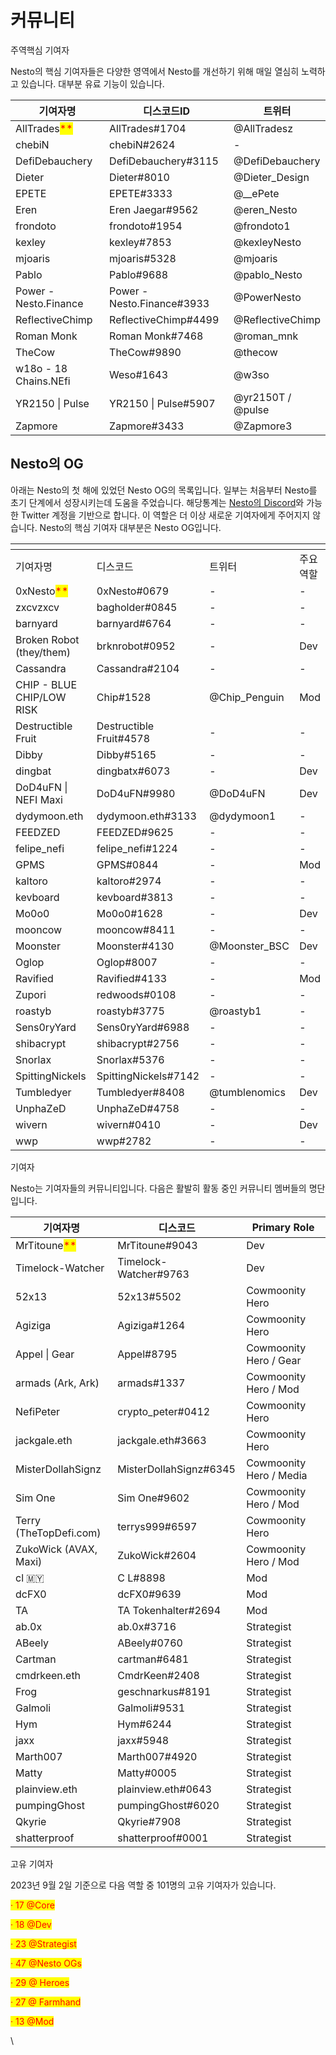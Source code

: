 # 커뮤니티

주역핵심 기여자

Nesto의 핵심 기여자들은 다양한 영역에서 Nesto를 개선하기 위해 매일 열심히 노력하고 있습니다. 대부분 유료 기능이 있습니다.

<table><thead><tr><th width="234">기여자명</th><th width="255.33333333333331">디스코드ID</th><th>트위터</th></tr></thead><tbody><tr><td>AllTrades<mark style="color:red;">**</mark></td><td>AllTrades#1704</td><td>@AllTradesz</td></tr><tr><td>chebiN</td><td>chebiN#2624</td><td>-</td></tr><tr><td>DefiDebauchery</td><td>DefiDebauchery#3115</td><td>@DefiDebauchery</td></tr><tr><td>Dieter</td><td>Dieter#8010</td><td>@Dieter_Design</td></tr><tr><td>EPETE</td><td>EPETE#3333</td><td>@__ePete</td></tr><tr><td>Eren</td><td>Eren Jaegar#9562</td><td>@eren_Nesto</td></tr><tr><td>frondoto</td><td>frondoto#1954</td><td>@frondoto1</td></tr><tr><td>kexley</td><td>kexley#7853</td><td>@kexleyNesto</td></tr><tr><td>mjoaris </td><td>mjoaris#5328</td><td>@mjoaris</td></tr><tr><td>Pablo</td><td>Pablo#9688</td><td>@pablo_Nesto</td></tr><tr><td>Power - Nesto.Finance</td><td>Power - Nesto.Finance#3933</td><td>@PowerNesto</td></tr><tr><td>ReflectiveChimp</td><td>ReflectiveChimp#4499</td><td>@ReflectiveChimp</td></tr><tr><td>Roman Monk</td><td>Roman Monk#7468</td><td>@roman_mnk</td></tr><tr><td>TheCow</td><td>TheCow#9890</td><td>@thecow</td></tr><tr><td>w18o - 18 Chains.NEfi</td><td>Weso#1643</td><td>@w3so</td></tr><tr><td>YR2150 | Pulse</td><td>YR2150 | Pulse#5907</td><td>@yr2150T / @pulse</td></tr><tr><td>Zapmore</td><td>Zapmore#3433</td><td>@Zapmore3</td></tr></tbody></table>

## Nesto의 OG

아래는 Nesto의 첫 해에 있었던 Nesto OG의 목록입니다. 일부는 처음부터 Nesto를 초기 단계에서 성장시키는데 도움을 주었습니다. 해당통계는 [Nesto의 Discord](https://discord.gg/yq8wfHd)와 가능한 Twitter 계정을 기반으로 합니다. 이 역할은 더 이상 새로운 기여자에게 주어지지 않습니다. Nesto의 핵심 기여자 대부분은 Nesto OG입니다.

<table data-header-hidden><thead><tr><th width="265.3333333333333"></th><th></th><th width="172"></th><th></th></tr></thead><tbody><tr><td>기여자명</td><td>디스코드</td><td>트위터</td><td>주요역할</td></tr><tr><td>0xNesto<mark style="color:red;">**</mark></td><td>0xNesto#0679</td><td>-</td><td>-</td></tr><tr><td>zxcvzxcv</td><td>bagholder#0845</td><td>-</td><td>-</td></tr><tr><td>barnyard</td><td>barnyard#6764</td><td>-</td><td>-</td></tr><tr><td>Broken Robot (they/them)</td><td>brknrobot#0952</td><td>-</td><td>Dev</td></tr><tr><td>Cassandra</td><td>Cassandra#2104</td><td>-</td><td>-</td></tr><tr><td>CHIP - BLUE CHIP/LOW RISK</td><td>Chip#1528</td><td>@Chip_Penguin</td><td>Mod</td></tr><tr><td>Destructible Fruit</td><td>Destructible Fruit#4578</td><td>-</td><td>-</td></tr><tr><td>Dibby</td><td>Dibby#5165</td><td>-</td><td>-</td></tr><tr><td>dingbat</td><td>dingbatx#6073</td><td>-</td><td>Dev</td></tr><tr><td>DoD4uFN | NEFI Maxi</td><td>DoD4uFN#9980</td><td>@DoD4uFN</td><td>Dev</td></tr><tr><td>dydymoon.eth</td><td>dydymoon.eth#3133</td><td>@dydymoon1</td><td>-</td></tr><tr><td>FEEDZED</td><td>FEEDZED#9625</td><td>-</td><td>-</td></tr><tr><td>felipe_nefi</td><td>felipe_nefi#1224</td><td>-</td><td>-</td></tr><tr><td>GPMS</td><td>GPMS#0844</td><td>-</td><td>Mod</td></tr><tr><td>kaltoro</td><td>kaltoro#2974</td><td>-</td><td>-</td></tr><tr><td>kevboard</td><td>kevboard#3813</td><td>-</td><td>-</td></tr><tr><td>Mo0o0</td><td>Mo0o0#1628</td><td>-</td><td>Dev</td></tr><tr><td>mooncow</td><td>mooncow#8411</td><td>-</td><td>-</td></tr><tr><td>Moonster</td><td>Moonster#4130</td><td>@Moonster_BSC</td><td>Dev</td></tr><tr><td>Oglop</td><td>Oglop#8007</td><td>-</td><td>-</td></tr><tr><td>Ravified</td><td>Ravified#4133</td><td>-</td><td>Mod</td></tr><tr><td>Zupori</td><td>redwoods#0108</td><td>-</td><td>-</td></tr><tr><td>roastyb</td><td>roastyb#3775</td><td>@roastyb1</td><td>-</td></tr><tr><td>Sens0ryYard</td><td>Sens0ryYard#6988</td><td>-</td><td>-</td></tr><tr><td>shibacrypt</td><td>shibacrypt#2756</td><td>-</td><td>-</td></tr><tr><td>Snorlax</td><td>Snorlax#5376</td><td>-</td><td>-</td></tr><tr><td>SpittingNickels</td><td>SpittingNickels#7142</td><td>-</td><td>-</td></tr><tr><td>Tumbledyer</td><td>Tumbledyer#8408</td><td>@tumblenomics</td><td>Dev</td></tr><tr><td>UnphaZeD</td><td>UnphaZeD#4758</td><td>-</td><td>-</td></tr><tr><td>wivern</td><td>wivern#0410</td><td>-</td><td>Dev</td></tr><tr><td>wwp</td><td>wwp#2782</td><td>-</td><td>-</td></tr></tbody></table>

기여자                                                     &#x20;

Nesto는 기여자들의 커뮤니티입니다. 다음은 활발히 활동 중인 커뮤니티 멤버들의 명단입니다.

| 기여자명                                          | 디스코드                   | Primary Role            |
| --------------------------------------------- | ---------------------- | ----------------------- |
| MrTitoune<mark style="color:red;">\*\*</mark> | MrTitoune#9043         | Dev                     |
| Timelock-Watcher                              | Timelock-Watcher#9763  | Dev                     |
| 52x13                                         | 52x13#5502             | Cowmoonity Hero         |
| Agiziga                                       | Agiziga#1264           | Cowmoonity Hero         |
| Appel \| Gear                                 | Appel#8795             | Cowmoonity Hero / Gear  |
| armads (Ark, Ark)                             | armads#1337            | Cowmoonity Hero / Mod   |
| NefiPeter                                     | crypto\_peter#0412     | Cowmoonity Hero         |
| jackgale.eth                                  | jackgale.eth#3663      | Cowmoonity Hero         |
| MisterDollahSignz                             | MisterDollahSignz#6345 | Cowmoonity Hero / Media |
| Sim One                                       | Sim One#9602           | Cowmoonity Hero / Mod   |
| Terry (TheTopDefi.com)                        | terrys999#6597         | Cowmoonity Hero         |
| ZukoWick (AVAX, Maxi)                         | ZukoWick#2604          | Cowmoonity Hero / Mod   |
| cl 🇲🇾                                       | C L#8898               | Mod                     |
| dcFX0                                         | dcFX0#9639             | Mod                     |
| TA                                            | TA Tokenhalter#2694    | Mod                     |
| ab.0x                                         | ab.0x#3716             | Strategist              |
| ABeely                                        | ABeely#0760            | Strategist              |
| Cartman                                       | cartman#6481           | Strategist              |
| cmdrkeen.eth                                  | CmdrKeen#2408          | Strategist              |
| Frog                                          | geschnarkus#8191       | Strategist              |
| Galmoli                                       | Galmoli#9531           | Strategist              |
| Hym                                           | Hym#6244               | Strategist              |
| jaxx                                          | jaxx#5948              | Strategist              |
| Marth007                                      | Marth007#4920          | Strategist              |
| Matty                                         | Matty#0005             | Strategist              |
| plainview.eth                                 | plainview.eth#0643     | Strategist              |
| pumpingGhost                                  | pumpingGhost#6020      | Strategist              |
| Qkyrie                                        | Qkyrie#7908            | Strategist              |
| shatterproof                                  | shatterproof#0001      | Strategist              |

고유 기여자

2023년 9월 2일 기준으로 다음 역할 중 101명의 고유 기여자가 있습니다.

<mark style="color:red;">·  17 @Core</mark>

<mark style="color:red;">·  18 @Dev</mark>

<mark style="color:red;">·  23 @Strategist</mark>

<mark style="color:red;">·  47 @Nesto OGs</mark>

<mark style="color:red;">·  29 @ Heroes</mark>

<mark style="color:red;">·  27 @ Farmhand</mark>

<mark style="color:red;">·  13 @Mod</mark>

\
